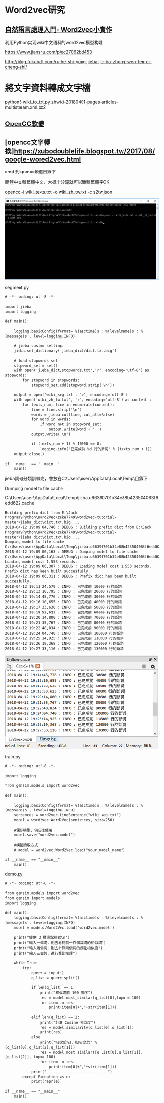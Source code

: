 # Word2vec研究

## [自然語言處理入門- Word2vec小實作](https://medium.com/pyladies-taiwan/%E8%87%AA%E7%84%B6%E8%AA%9E%E8%A8%80%E8%99%95%E7%90%86%E5%85%A5%E9%96%80-word2vec%E5%B0%8F%E5%AF%A6%E4%BD%9C-f8832d9677c8)


利用Python实现wiki中文语料的word2vec模型构建

https://www.jianshu.com/p/ec27062bd453

http://blog.fukuball.com/ru-he-shi-yong-jieba-jie-ba-zhong-wen-fen-ci-cheng-shi/


# 將文字資料轉成文字檔
python3 wiki_to_txt.py zhwiki-20180401-pages-articles-multistream.xml.bz2


## [OpenCC軟體](https://bintray.com/package/files/byvoid/opencc/OpenCC)

## [opencc文字轉換]https://xubodoublelife.blogspot.tw/2017/08/google-wored2vec.html

cmd 到opencc軟體目錄下

簡體中文轉繁體中文，大概十分鐘就可以簡轉繁體字OK

opencc -i wiki_texts.txt -o wiki_zh_tw.txt -c s2tw.json

![image](https://github.com/Jackmyth/TensorFlowAI/blob/master/pic/Word2vec/1.jpg)

segment.py
```
# -*- coding: utf-8 -*-

import jieba
import logging

def main():

    logging.basicConfig(format='%(asctime)s : %(levelname)s : %(message)s', level=logging.INFO)

    # jieba custom setting.
    jieba.set_dictionary('jieba_dict/dict.txt.big')

    # load stopwords set
    stopword_set = set()
    with open('jieba_dict/stopwords.txt','r', encoding='utf-8') as stopwords:
        for stopword in stopwords:
            stopword_set.add(stopword.strip('\n'))

    output = open('wiki_seg.txt', 'w', encoding='utf-8')
    with open('wiki_zh_tw.txt', 'r', encoding='utf-8') as content :
        for texts_num, line in enumerate(content):
            line = line.strip('\n')
            words = jieba.cut(line, cut_all=False)
            for word in words:
                if word not in stopword_set:
                    output.write(word + ' ')
            output.write('\n')

            if (texts_num + 1) % 10000 == 0:
                logging.info("已完成前 %d 行的斷詞" % (texts_num + 1))
    output.close()

if __name__ == '__main__':
    main()

```

jieba詞句分類訓練完，會放在C:\Users\user\AppData\Local\Temp\目錄下

Dumping model to file cache

C:\Users\user\AppData\Local\Temp\jieba.u66390701b34e88b423504063f6edd622.cache

```
Building prefix dict from E:\Jack Program\Python\Word2Vec\zake7749\word2vec-tutorial-master\jieba_dict\dict.txt.big ...
2018-04-12 19:09:04,746 : DEBUG : Building prefix dict from E:\Jack Program\Python\Word2Vec\zake7749\word2vec-tutorial-master\jieba_dict\dict.txt.big ...
Dumping model to file cache C:\Users\user\AppData\Local\Temp\jieba.u66390701b34e88b423504063f6edd622.cache
2018-04-12 19:09:06,163 : DEBUG : Dumping model to file cache C:\Users\user\AppData\Local\Temp\jieba.u66390701b34e88b423504063f6edd622.cache
Loading model cost 1.553 seconds.
2018-04-12 19:09:06,307 : DEBUG : Loading model cost 1.553 seconds.
Prefix dict has been built succesfully.
2018-04-12 19:09:06,311 : DEBUG : Prefix dict has been built succesfully.
2018-04-12 19:11:24,579 : INFO : 已完成前 10000 行的斷詞
2018-04-12 19:13:10,795 : INFO : 已完成前 20000 行的斷詞
2018-04-12 19:14:45,776 : INFO : 已完成前 30000 行的斷詞
2018-04-12 19:16:10,655 : INFO : 已完成前 40000 行的斷詞
2018-04-12 19:17:33,636 : INFO : 已完成前 50000 行的斷詞
2018-04-12 19:18:53,623 : INFO : 已完成前 60000 行的斷詞
2018-04-12 19:20:14,800 : INFO : 已完成前 70000 行的斷詞
2018-04-12 19:21:35,767 : INFO : 已完成前 80000 行的斷詞
2018-04-12 19:22:48,834 : INFO : 已完成前 90000 行的斷詞
2018-04-12 19:24:04,740 : INFO : 已完成前 100000 行的斷詞
2018-04-12 19:25:14,925 : INFO : 已完成前 110000 行的斷詞
2018-04-12 19:26:19,368 : INFO : 已完成前 120000 行的斷詞
2018-04-12 19:27:33,116 : INFO : 已完成前 130000 行的斷詞
```
![image](https://github.com/Jackmyth/TensorFlowAI/blob/master/pic/Word2vec/2.jpg)

train.py

```
# -*- coding: utf-8 -*-

import logging

from gensim.models import word2vec

def main():

    logging.basicConfig(format='%(asctime)s : %(levelname)s : %(message)s', level=logging.INFO)
    sentences = word2vec.LineSentence("wiki_seg.txt")
    model = word2vec.Word2Vec(sentences, size=250)

    #保存模型，供日後使用
    model.save("word2vec.model")

    #模型讀取方式
    # model = word2vec.Word2Vec.load("your_model_name")

if __name__ == "__main__":
    main()

```


demo.py

```
# -*- coding: utf-8 -*-

from gensim.models import word2vec
from gensim import models
import logging

def main():
	logging.basicConfig(format='%(asctime)s : %(levelname)s : %(message)s', level=logging.INFO)
	model = models.Word2Vec.load('word2vec.model')

	print("提供 3 種測試模式\n")
	print("輸入一個詞，則去尋找前一百個該詞的相似詞")
	print("輸入兩個詞，則去計算兩個詞的餘弦相似度")
	print("輸入三個詞，進行類比推理")

	while True:
		try:
			query = input()
			q_list = query.split()

			if len(q_list) == 1:
				print("相似詞前 100 排序")
				res = model.most_similar(q_list[0],topn = 100)
				for item in res:
					print(item[0]+","+str(item[1]))

			elif len(q_list) == 2:
				print("計算 Cosine 相似度")
				res = model.similarity(q_list[0],q_list[1])
				print(res)
			else:
				print("%s之於%s，如%s之於" % (q_list[0],q_list[2],q_list[1]))
				res = model.most_similar([q_list[0],q_list[1]], [q_list[2]], topn= 100)
				for item in res:
					print(item[0]+","+str(item[1]))
			print("----------------------------")
		except Exception as e:
			print(repr(e))

if __name__ == "__main__":
	main()

```

